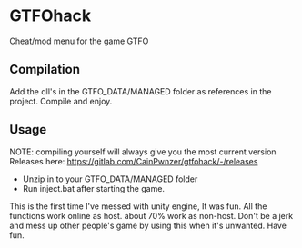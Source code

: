 # GTFOhack
Cheat/mod menu for the game GTFO

## Compilation
Add the dll's in the GTFO_DATA/MANAGED folder as references in the project. Compile and enjoy.

## Usage
NOTE: compiling yourself will always give you the most current version
Releases here: https://gitlab.com/CainPwnzer/gtfohack/-/releases
- Unzip in to your GTFO_DATA/MANAGED folder
- Run inject.bat after starting the game.


This is the first time I've messed with unity engine, It was fun.
All the functions work online as host. about 70% work as non-host. 
Don't be a jerk and mess up other people's game by using this when it's unwanted.
Have fun.